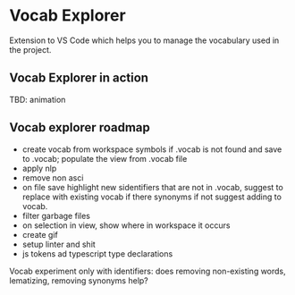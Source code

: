 # Vocab Explorer

Extension to VS Code which helps you to manage the vocabulary used in the project.

## Vocab Explorer in action

TBD: animation

## Vocab explorer roadmap

- create vocab from workspace symbols if .vocab is not found and save to .vocab; populate the view from .vocab file 
- apply nlp
- remove non asci
- on file save highlight new sidentifiers that are not in .vocab, suggest to replace with existing vocab if there synonyms if not suggest adding to vocab.
- filter garbage files
- on selection in view, show where in workspace it occurs 
- create gif
- setup linter and shit
- js tokens ad typescript type declarations

Vocab experiment only with identifiers:
does removing non-existing words, lematizing, removing synonyms help?
